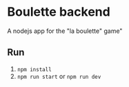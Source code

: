 # Boulette backend

A nodejs app for the "la boulette" game"

## Run

1. `npm install`
2. `npm run start` or `npm run dev`